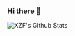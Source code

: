 ### Hi there 👋

<img align="center" src="https://github-readme-stats.vercel.app/api?username=xiangzhengfeng&show_icons=true" alt="XZF's Github Stats" />

<!--
**xiangzhengfeng/xiangzhengfeng** is a ✨ _special_ ✨ repository because its `README.md` (this file) appears on your GitHub profile.

Here are some ideas to get you started:

- 🔭 I’m currently working on ...
- 🌱 I’m currently learning ...
- 👯 I’m looking to collaborate on ...
- 🤔 I’m looking for help with ...
- 💬 Ask me about ...
- 📫 How to reach me: ...
- 😄 Pronouns: ...
- ⚡ Fun fact: ...
-->
